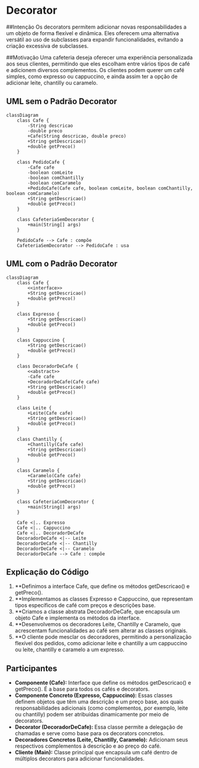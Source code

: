 # Decorator

##Intenção
Os decorators permitem adicionar novas responsabilidades a um objeto de forma flexível e dinâmica. Eles oferecem uma alternativa versátil ao uso de subclasses para expandir funcionalidades, evitando a criação excessiva de subclasses.

##Motivação
Uma cafeteria deseja oferecer uma experiência personalizada aos seus clientes, permitindo que eles escolham entre vários tipos de café e adicionem diversos complementos. Os clientes podem querer um café simples, como expresso ou cappuccino, e ainda assim ter a opção de adicionar leite, chantilly ou caramelo.

## UML sem o Padrão Decorator
```mermaid
classDiagram
    class Cafe {
        -String descricao
        -double preco
        +Cafe(String descricao, double preco)
        +String getDescricao()
        +double getPreco()
    }

    class PedidoCafe {
        -Cafe cafe
        -boolean comLeite
        -boolean comChantilly
        -boolean comCaramelo
        +PedidoCafe(Cafe cafe, boolean comLeite, boolean comChantilly, boolean comCaramelo)
        +String getDescricao()
        +double getPreco()
    }

    class CafeteriaSemDecorator {
        +main(String[] args)
    }

    PedidoCafe --> Cafe : compõe
    CafeteriaSemDecorator --> PedidoCafe : usa
```

## UML com o Padrão Decorator
```mermaid
classDiagram
    class Cafe {
        <<interface>>
        +String getDescricao()
        +double getPreco()
    }

    class Expresso {
        +String getDescricao()
        +double getPreco()
    }

    class Cappuccino {
        +String getDescricao()
        +double getPreco()
    }

    class DecoradorDeCafe {
        <<abstract>>
        -Cafe cafe
        +DecoradorDeCafe(Cafe cafe)
        +String getDescricao()
        +double getPreco()
    }

    class Leite {
        +Leite(Cafe cafe)
        +String getDescricao()
        +double getPreco()
    }

    class Chantilly {
        +Chantilly(Cafe cafe)
        +String getDescricao()
        +double getPreco()
    }

    class Caramelo {
        +Caramelo(Cafe cafe)
        +String getDescricao()
        +double getPreco()
    }

    class CafeteriaComDecorator {
        +main(String[] args)
    }

    Cafe <|.. Expresso
    Cafe <|.. Cappuccino
    Cafe <|.. DecoradorDeCafe
    DecoradorDeCafe <|-- Leite
    DecoradorDeCafe <|-- Chantilly
    DecoradorDeCafe <|-- Caramelo
    DecoradorDeCafe --> Cafe : compõe
```

## Explicação do Código
1. **Definimos a interface Cafe, que define os métodos getDescricao() e getPreco().
2. **Implementamos as classes Expresso e Cappuccino, que representam tipos específicos de café com preços e descrições base.
3. **Criamos a classe abstrata DecoradorDeCafe, que encapsula um objeto Cafe e implementa os métodos da interface.
4. **Desenvolvemos os decoradores Leite, Chantilly e Caramelo, que acrescentam funcionalidades ao café sem alterar as classes originais.
5. **O cliente pode mesclar os decoradores, permitindo a personalização flexível dos pedidos, como adicionar leite e chantilly a um cappuccino ou leite, chantilly e caramelo a um expresso.

## Participantes

- **Componente (Cafe):** Interface que define os métodos getDescricao() e getPreco(). É a base para todos os cafés e decorators.
- **Componente Concreto (Expresso, Cappuccino):** Essas classes definem objetos que têm uma descrição e um preço base, aos quais responsabilidades adicionais (como complementos, por exemplo, leite ou chantilly) podem ser atribuídas dinamicamente por meio de decorators.  
- **Decorator (DecoradorDeCafe):** Essa classe permite a delegação de chamadas e serve como base para os decorators concretos.
- **Decoradores Concretos (Leite, Chantilly, Caramelo):** Adicionam seus respectivos complementos à descrição e ao preço do café.  
- **Cliente (Main):** Classe principal que encapsula um café dentro de múltiplos decorators para adicionar funcionalidades. 
